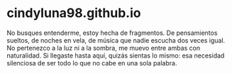 # cindyluna98.github.io
No busques entenderme, estoy hecha de fragmentos. De pensamientos sueltos, de noches en vela, de música que nadie escucha dos veces igual. No pertenezco a la luz ni a la sombra, me muevo entre ambas con naturalidad. Si llegaste hasta aquí, quizás sientas lo mismo: esa necesidad silenciosa de ser todo lo que no cabe en una sola palabra.  
